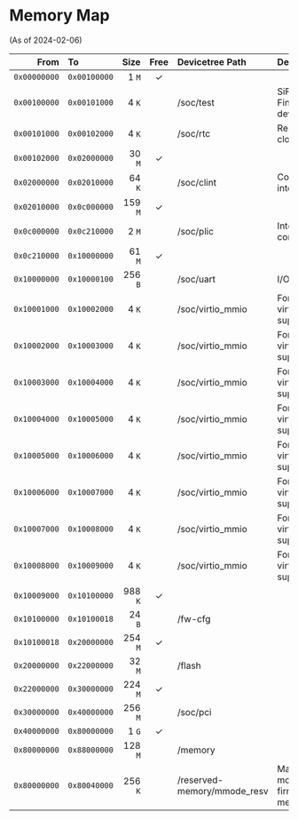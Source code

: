 # Memory Map

(As of 2024-02-06)

|    From    |     To     |    Size | Free | Devicetree Path             | Description |
|-----------:|:-----------|--------:|:----:|:----------------------------|:------------|
|`0x00000000`|`0x00100000`|   1 `M` |  ✓   |
|`0x00100000`|`0x00101000`|   4 `K` |      | /soc/test                   | SiFive "Test Finisher" device |
|`0x00101000`|`0x00102000`|   4 `K` |      | /soc/rtc                    | Real-time clock |
|`0x00102000`|`0x02000000`|  30 `M` |  ✓   |
|`0x02000000`|`0x02010000`|  64 `K` |      | /soc/clint                  | Core-local interrupts |
|`0x02010000`|`0x0c000000`| 159 `M` |  ✓   |
|`0x0c000000`|`0x0c210000`|   2 `M` |      | /soc/plic                   | Interrupt controller |
|`0x0c210000`|`0x10000000`|  61 `M` |  ✓   |
|`0x10000000`|`0x10000100`| 256 `B` |      | /soc/uart                   | I/O UART |
|`0x10001000`|`0x10002000`|   4 `K` |      | /soc/virtio_mmio            | For legacy virtio support |
|`0x10002000`|`0x10003000`|   4 `K` |      | /soc/virtio_mmio            | For legacy virtio support |
|`0x10003000`|`0x10004000`|   4 `K` |      | /soc/virtio_mmio            | For legacy virtio support |
|`0x10004000`|`0x10005000`|   4 `K` |      | /soc/virtio_mmio            | For legacy virtio support |
|`0x10005000`|`0x10006000`|   4 `K` |      | /soc/virtio_mmio            | For legacy virtio support |
|`0x10006000`|`0x10007000`|   4 `K` |      | /soc/virtio_mmio            | For legacy virtio support |
|`0x10007000`|`0x10008000`|   4 `K` |      | /soc/virtio_mmio            | For legacy virtio support |
|`0x10008000`|`0x10009000`|   4 `K` |      | /soc/virtio_mmio            | For legacy virtio support |
|`0x10009000`|`0x10100000`| 988 `K` |  ✓   |
|`0x10100000`|`0x10100018`|  24 `B` |      | /fw-cfg                     |
|`0x10100018`|`0x20000000`| 254 `M` |  ✓   |
|`0x20000000`|`0x22000000`|  32 `M` |      | /flash                      |
|`0x22000000`|`0x30000000`| 224 `M` |  ✓   |
|`0x30000000`|`0x40000000`| 256 `M` |      | /soc/pci                    |
|`0x40000000`|`0x80000000`|   1 `G` |  ✓   |
|`0x80000000`|`0x88000000`| 128 `M` |      | /memory                     |
|`0x80000000`|`0x80040000`| 256 `K` |      | /reserved-memory/mmode_resv | Machine-mode firmware memory |

<!-- PCI child-bus mappings:
child-bus-address=0x01000002000000,parent-bus-address=0x40000000,length=0x40000000, child-bus-address=0x40000000,parent-bus-address=0x0300000003,length=0x03, child-bus-address=0x01,parent-bus-address=0x03,length=0x1060, child-bus-address=0x30000000,parent-bus-address=0x10000000,length=0x030, child-bus-address=0xf803,parent-bus-address=0x08ee,length=0xff, child-bus-address=0x0304,parent-bus-address=0xdd0,length=0x0304, child-bus-address=0x6470636900,parent-bus-address=0x0316,length=0x067063692d, child-bus-address=0x686f73742d656361,parent-bus-address=0x6d2d67656e657269,length=0x6300000303, child-bus-address=0x0411,parent-bus-address=0x0203,length=0x048d, child-bus-address=0x0103,parent-bus-address=0x041d,length=0x0302, child-bus-address=0x0176697274,parent-bus-address=0x696f5f6d6d696f40,length=0x3130303038303030, child-bus-address=0x03,parent-bus-address=0x04d2,length=0x0803, child-bus-address=0x04c1,parent-bus-address=0x0503,length=0x1060, child-bus-address=0x10008000,parent-bus-address=0x1000,length=0x030c
 -->